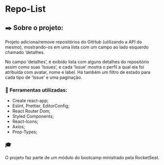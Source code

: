 # Repo-List

## :black_nib: Sobre o projeto:

Projeto adiciona/remove repositórios do GitHub (utilizando a API do mesmo), mostrando-os em uma lista com um campo ao lado esquerdo chamado ‘detalhes.

No campo ‘detalhes’, é exibido lista com alguns detalhes do repositório assim como suas ‘Issues’, e cada ‘Issue’ mostra o perfil a qual ela foi atribuída com avatar, nome e label. Há também um filtro de estado para cada tipo de 'Issue' e uma paginação.

### :hammer: **Ferramentas utilizadas:**

- Create react-app;
- Eslint, Prettier, EditorConfig;
- React Router Dom;
- Styled Components;
- React-Icons;
- Axios;
- Prop-Types;


### :mortar_board:
O projeto faz parte de um módulo do bootcamp ministrado pela RocketSeat.
